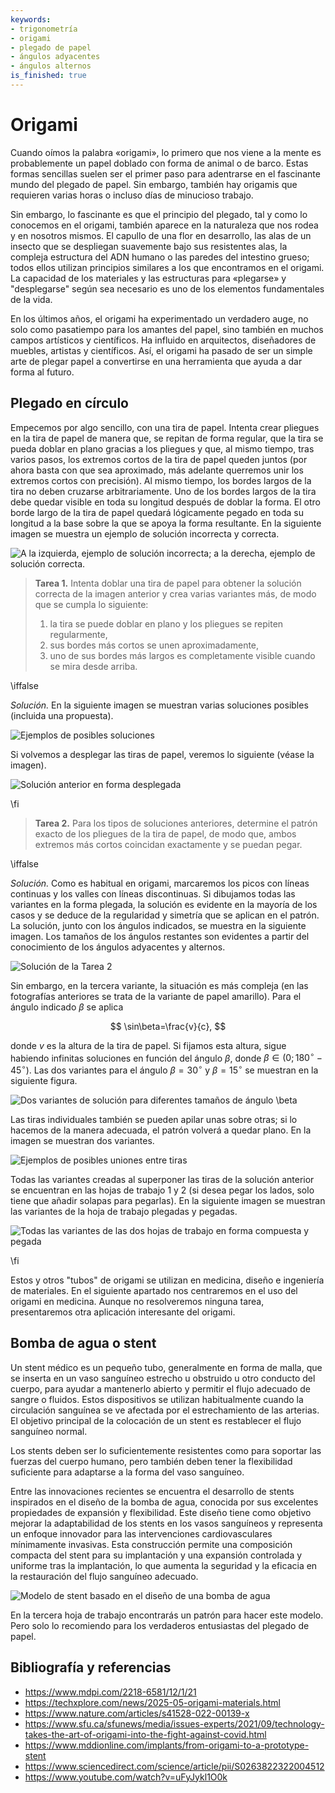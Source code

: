 ```yaml
---
keywords:
- trigonometría
- origami
- plegado de papel
- ángulos adyacentes
- ángulos alternos
is_finished: true
---
```


# Origami
 
Cuando oímos la palabra «origami», lo primero que nos viene a la mente es probablemente un papel doblado con forma de animal o de barco. 
Estas formas sencillas suelen ser el primer paso para adentrarse en el fascinante mundo del plegado de papel. 
Sin embargo, también hay origamis que requieren varias horas o incluso días de minucioso trabajo.

Sin embargo, lo fascinante es que el principio del plegado, tal y como lo conocemos en el origami, también aparece en la naturaleza que nos rodea y en nosotros mismos. 
El capullo de una flor en desarrollo, las alas de un insecto que se despliegan suavemente bajo sus resistentes alas, 
la compleja estructura del ADN humano o las paredes del intestino grueso; todos ellos utilizan principios similares a los que encontramos en el origami. 
La capacidad de los materiales y las estructuras para «plegarse» y "desplegarse" según sea necesario es uno de los elementos fundamentales de la vida.

En los últimos años, el origami ha experimentado un verdadero auge, no solo como pasatiempo para los amantes del papel, 
sino también en muchos campos artísticos y científicos. Ha influido en arquitectos, diseñadores de muebles, artistas y científicos. 
Así, el origami ha pasado de ser un simple arte de plegar papel a convertirse en una herramienta que ayuda a dar forma al futuro.

## Plegado en círculo
 
Empecemos por algo sencillo, con una tira de papel. Intenta crear pliegues en la tira de papel de manera que, 
se repitan de forma regular, que la tira se pueda doblar en plano gracias a los pliegues 
y que, al mismo tiempo, tras varios pasos, los extremos cortos de la tira de papel queden juntos 
(por ahora basta con que sea aproximado, más adelante querremos unir los extremos cortos con precisión). 
Al mismo tiempo, los bordes largos de la tira no deben cruzarse arbitrariamente. 
Uno de los bordes largos de la tira debe quedar visible en toda su longitud después de doblar la forma. 
El otro borde largo de la tira de papel quedará lógicamente pegado en toda su longitud a la base 
sobre la que se apoya la forma resultante. En la siguiente imagen se muestra un ejemplo de solución incorrecta y correcta.

![A la izquierda, ejemplo de solución incorrecta; a la derecha, ejemplo de solución correcta.](chybne_a_spravne.png)

> **Tarea 1.** Intenta doblar una tira de papel para obtener la solución correcta de la imagen anterior
> y crea varias variantes más, de modo que se cumpla lo siguiente:
> 1) la tira se puede doblar en plano y los pliegues se repiten regularmente, 
> 2) sus bordes más cortos se unen aproximadamente,
> 3) uno de sus bordes más largos es completamente visible cuando se mira desde arriba.

\iffalse

*Solución.* En la siguiente imagen se muestran varias soluciones posibles (incluida una propuesta).

![Ejemplos de posibles soluciones](prouzek_slozeny.jpg)

Si volvemos a desplegar las tiras de papel, veremos lo siguiente (véase la imagen).

![Solución anterior en forma desplegada](prouzek_rozlozeny.jpg)

\fi

> **Tarea 2.**  Para los tipos de soluciones anteriores, determine el patrón exacto de los pliegues de la tira de papel, de modo que,
> ambos extremos más cortos coincidan exactamente y se puedan pegar.

\iffalse

*Solución.* Como es habitual en origami, marcaremos los picos con líneas continuas y los valles con líneas discontinuas. 
Si dibujamos todas las variantes en la forma plegada, la solución es evidente en la mayoría de los casos 
y se deduce de la regularidad y simetría que se aplican en el patrón.
La solución, junto con los ángulos indicados, se muestra en la siguiente imagen.
Los tamaños de los ángulos restantes son evidentes a partir del conocimiento de los ángulos adyacentes y alternos.
 
 ![Solución de la Tarea 2](origami_4.jpg)

Sin embargo, en la tercera variante, la situación es más compleja (en las fotografías anteriores se trata de la variante de papel amarillo). 
Para el ángulo indicado $\beta$ se aplica 

$$
\sin\beta=\frac{v}{c},
$$ 

donde $v$ es la altura de la tira de papel. 
Si fijamos esta altura, sigue habiendo infinitas soluciones en función del ángulo $\beta$, 
donde $\beta\in(0; 180^{\circ}-45^{\circ})$. 
Las dos variantes para el ángulo $\beta=30^{\circ}$ y $\beta=15^{\circ}$ se muestran en la siguiente figura.

![Dos variantes de solución para diferentes tamaños de ángulo $\beta$](origami_5.jpg)

Las tiras individuales también se pueden apilar unas sobre otras; si lo hacemos de la manera adecuada, 
el patrón volverá a quedar plano. En la imagen se muestran dos variantes.

![Ejemplos de posibles uniones entre tiras](origami_6.jpg)

Todas las variantes creadas al superponer las tiras de la solución anterior se encuentran en las hojas de trabajo 1 y 2
(si desea pegar los lados, solo tiene que añadir solapas para pegarlas). 
En la siguiente imagen se muestran las variantes de la hoja de trabajo plegadas y pegadas.

![Todas las variantes de las dos hojas de trabajo en forma compuesta y pegada](origami_7.png)

\fi

Estos y otros "tubos" de origami se utilizan en medicina, diseño e ingeniería de materiales.
En el siguiente apartado nos centraremos en el uso del origami en medicina. 
Aunque no resolveremos ninguna tarea, presentaremos otra aplicación interesante del origami.

## Bomba de agua o stent

Un stent médico es un pequeño tubo, generalmente en forma de malla, 
que se inserta en un vaso sanguíneo estrecho u obstruido u otro conducto del cuerpo, 
para ayudar a mantenerlo abierto y permitir el flujo adecuado de sangre o fluidos. 
Estos dispositivos se utilizan habitualmente cuando la circulación sanguínea se ve afectada por el estrechamiento de las arterias. 
El objetivo principal de la colocación de un stent es restablecer el flujo sanguíneo normal.

Los stents deben ser lo suficientemente resistentes como para soportar las fuerzas del cuerpo humano, 
pero también deben tener la flexibilidad suficiente para adaptarse a la forma del vaso sanguíneo.

Entre las innovaciones recientes se encuentra el desarrollo de stents inspirados en el diseño de la bomba de agua, 
conocida por sus excelentes propiedades de expansión y flexibilidad. 
Este diseño tiene como objetivo mejorar la adaptabilidad de los stents en los vasos sanguíneos
y representa un enfoque innovador para las intervenciones cardiovasculares mínimamente invasivas. 
Esta construcción permite una composición compacta del stent para su implantación y una expansión controlada y uniforme tras la implantación, 
lo que aumenta la seguridad y la eficacia en la restauración del flujo sanguíneo adecuado.

![Modelo de stent basado en el diseño de una bomba de agua](medical_stent_model.png)

En la tercera hoja de trabajo encontrarás un patrón para hacer este modelo. 
Pero solo lo recomiendo para los verdaderos entusiastas del plegado de papel.

## Bibliografía y referencias

* https://www.mdpi.com/2218-6581/12/1/21
* https://techxplore.com/news/2025-05-origami-materials.html
* https://www.nature.com/articles/s41528-022-00139-x
* https://www.sfu.ca/sfunews/media/issues-experts/2021/09/technology-takes-the-art-of-origami-into-the-fight-against-covid.html
* https://www.mddionline.com/implants/from-origami-to-a-prototype-stent
* https://www.sciencedirect.com/science/article/pii/S0263822322004512
* https://www.youtube.com/watch?v=uFyJykl1O0k



